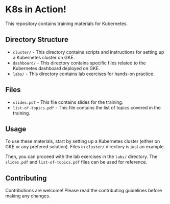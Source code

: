 # K8s in Action!

This repository contains training materials for Kubernetes. 

## Directory Structure

- `cluster/` - This directory contains scripts and instructions for setting up a Kubernetes cluster on GKE.
- `dashboard/` - This directory contains specific files related to the Kubernetes dashboard deployed on GKE.
- `labs/` - This directory contains lab exercises for hands-on practice.

## Files

- `slides.pdf` - This file contains slides for the training.
- `list-of-topics.pdf` - This file contains the list of topics covered in the training.

## Usage

To use these materials, start by setting up a Kubernetes cluster (either on GKE or any prefered solution). Files in `cluster/` directory is just an example. 

Then, you can proceed with the lab exercises in the `labs/` directory. The `slides.pdf` and `list-of-topics.pdf` files can be used for reference.

## Contributing

Contributions are welcome! Please read the contributing guidelines before making any changes.
